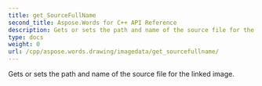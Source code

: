 ```yaml
---
title: get_SourceFullName
second_title: Aspose.Words for C++ API Reference
description: Gets or sets the path and name of the source file for the linked image. 
type: docs
weight: 0
url: /cpp/aspose.words.drawing/imagedata/get_sourcefullname/
---
```


Gets or sets the path and name of the source file for the linked image. 

